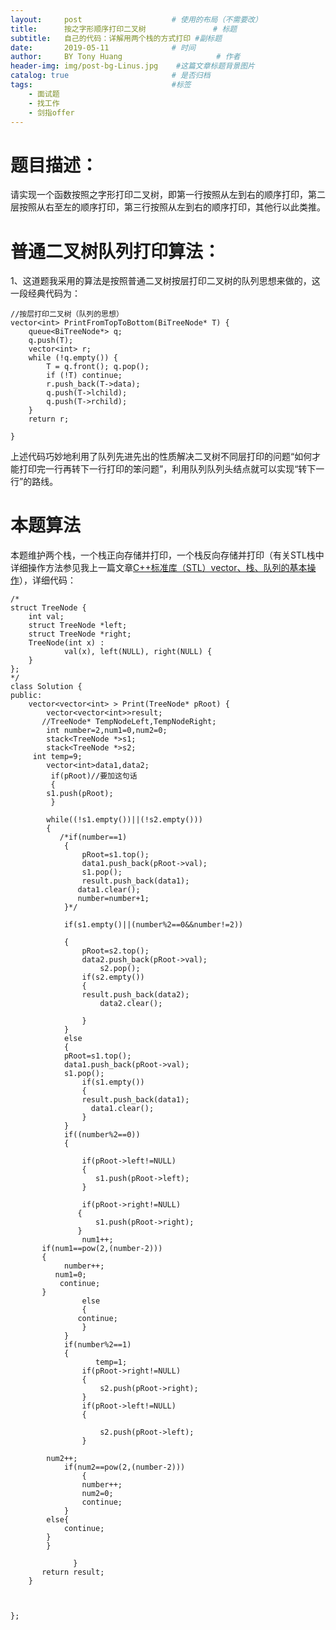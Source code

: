 ```yaml
---
layout:     post                    # 使用的布局（不需要改）
title:      按之字形顺序打印二叉树               # 标题 
subtitle:   自己的代码：详解用两个栈的方式打印 #副标题
date:       2019-05-11              # 时间
author:     BY Tony Huang                     # 作者
header-img: img/post-bg-Linus.jpg    #这篇文章标题背景图片
catalog: true                       # 是否归档
tags:                               #标签
    - 面试题
    - 找工作
    - 剑指offer
---
```

# 题目描述：
请实现一个函数按照之字形打印二叉树，即第一行按照从左到右的顺序打印，第二层按照从右至左的顺序打印，第三行按照从左到右的顺序打印，其他行以此类推。
# 普通二叉树队列打印算法：
1、这道题我采用的算法是按照普通二叉树按层打印二叉树的队列思想来做的，这一段经典代码为：
```  
//按层打印二叉树（队列的思想）
vector<int> PrintFromTopToBottom(BiTreeNode* T) {
	queue<BiTreeNode*> q;
	q.push(T);
	vector<int> r;
	while (!q.empty()) {
		T = q.front(); q.pop();
		if (!T) continue;
		r.push_back(T->data);
		q.push(T->lchild);
		q.push(T->rchild);
	}
	return r;

}
```                  
   上述代码巧妙地利用了队列先进先出的性质解决二叉树不同层打印的问题“如何才能打印完一行再转下一行打印的笨问题”，利用队列队列头结点就可以实现“转下一行”的路线。

# 本题算法
本题维护两个栈，一个栈正向存储并打印，一个栈反向存储并打印（有关STL栈中详细操作方法参见我上一篇文章[C++标准库（STL）vector、栈、队列的基本操作](https://yunfanzhilu.github.io/2019/05/08/C++%E6%A0%87%E5%87%86%E5%BA%93-STL-vector-%E6%A0%88-%E9%98%9F%E5%88%97%E7%9A%84%E5%9F%BA%E6%9C%AC%E6%93%8D%E4%BD%9C/)），详细代码：
```   
/*
struct TreeNode {
    int val;
    struct TreeNode *left;
    struct TreeNode *right;
    TreeNode(int x) :
            val(x), left(NULL), right(NULL) {
    }
};
*/
class Solution {
public:
    vector<vector<int> > Print(TreeNode* pRoot) {
        vector<vector<int>>result;
       //TreeNode* TempNodeLeft,TempNodeRight;
        int number=2,num1=0,num2=0;
        stack<TreeNode *>s1;
        stack<TreeNode *>s2;
     int temp=9;
        vector<int>data1,data2;
         if(pRoot)//要加这句话
         {
        s1.push(pRoot);
         }
 
        while((!s1.empty())||(!s2.empty()))
        {
           /*if(number==1)
            {
                pRoot=s1.top();
                data1.push_back(pRoot->val);
                s1.pop();
                result.push_back(data1);
               data1.clear();
               number=number+1;
            }*/
            
            if(s1.empty()||(number%2==0&&number!=2))
           
            {
                pRoot=s2.top();
                data2.push_back(pRoot->val);
                    s2.pop();
                if(s2.empty())
                {
                result.push_back(data2);
                    data2.clear();
                
                }
            }
            else 
            {
            pRoot=s1.top();
            data1.push_back(pRoot->val);
            s1.pop();
                if(s1.empty())
                {
                result.push_back(data1);
                  data1.clear();
                }
            }
            if((number%2==0))
            {
              
                if(pRoot->left!=NULL)
                {
                   s1.push(pRoot->left);
                }
               
                if(pRoot->right!=NULL)
               {
                   s1.push(pRoot->right);
               }
                num1++;
       if(num1==pow(2,(number-2)))
       {
            number++;
          num1=0;
           continue;
       }
                else
                {
               continue;
                }
            }
            if(number%2==1)
            {
                   temp=1;
                if(pRoot->right!=NULL)
                {
                    s2.push(pRoot->right);
                }
                if(pRoot->left!=NULL)
                {
                    
                    s2.push(pRoot->left);
                }

        num2++;
            if(num2==pow(2,(number-2)))
                {
                number++;
                num2=0;
                continue;
            }
        else{
            continue;
        }
        } 
       
              }
       return result;
    }
     
    
    
};
```   
